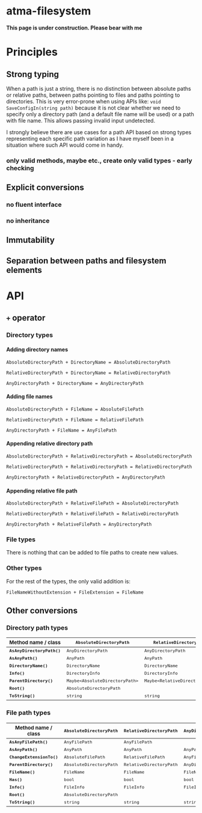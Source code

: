 # atma-filesystem

**This page is under construction. Please bear with me**

# Principles

## Strong typing

When a path is just a string, there is no distinction between absolute paths or relative paths, between paths pointing to files and paths pointing to directories. This is very error-prone when using APIs like: `void SaveConfigIn(string path)` because it is not clear whether we need to specify only a directory path (and a default file name will be used) or a path with file name. This allows passing invalid input undetected.

I strongly believe there are use cases for a path API based on strong types representing each specific path variation as I have myself been in a situation where such API would come in handy.

### only valid methods, maybe etc., create only valid types - early checking

## Explicit conversions

### no fluent interface

### no inheritance

## Immutability

## Separation between paths and filesystem elements

# API

## `+` operator

### Directory types

#### Adding directory names

`AbsoluteDirectoryPath + DirectoryName = AbsoluteDirectoryPath`

`RelativeDirectoryPath + DirectoryName = RelativeDirectoryPath`

`AnyDirectoryPath + DirectoryName = AnyDirectoryPath`

#### Adding file names

`AbsoluteDirectoryPath + FileName = AbsoluteFilePath`

`RelativeDirectoryPath + FileName = RelativeFilePath`

`AnyDirectoryPath + FileName = AnyFilePath`

#### Appending relative directory path

`AbsoluteDirectoryPath + RelativeDirectoryPath = AbsoluteDirectoryPath`

`RelativeDirectoryPath + RelativeDirectoryPath = RelativeDirectoryPath`

`AnyDirectoryPath + RelativeDirectoryPath = AnyDirectoryPath`

#### Appending relative file path

`AbsoluteDirectoryPath + RelativeFilePath = AbsoluteDirectoryPath`

`RelativeDirectoryPath + RelativeFilePath = RelativeDirectoryPath`

`AnyDirectoryPath + RelativeFilePath = AnyDirectoryPath`

### File types

There is nothing that can be added to file paths to create new values.

### Other types

For the rest of the types, the only valid addition is:

`FileNameWithoutExtension + FileExtension = FileName`

## Other conversions

### Directory path types

| <sub>Method name / class</sub> | <sub>`AbsoluteDirectoryPath`</sub> | <sub>`RelativeDirectoryPath`</sub> | <sub>`AnyDirectoryPath`</sub> | <sub>`AnyPath`</sub> |
|----|------------------------|-----------------------|------------------|--------|
| <sub>**`AsAnyDirectoryPath()`**</sub> | <sub>`AnyDirectoryPath`</sub> | <sub>`AnyDirectoryPath`</sub> | 
| <sub>**`AsAnyPath()`**</sub> | <sub>`AnyPath`</sub> | <sub>`AnyPath`</sub> | <sub>`AnyPath`</sub> |
| <sub>**`DirectoryName()`**</sub> | <sub>`DirectoryName`</sub> | <sub>`DirectoryName`</sub> | <sub>`DirectoryName`</sub> |
| <sub>**`Info()`**</sub> | <sub>`DirectoryInfo`</sub> | <sub>`DirectoryInfo`</sub> | <sub>`DirectoryInfo`</sub> |
| <sub>**`ParentDirectory()`**</sub> | <sub>`Maybe<AbsoluteDirectoryPath>`</sub> | <sub>`Maybe<RelativeDirectoryPath>`</sub> | <sub>`Maybe<AnyDirectoryPath>`</sub> |	<sub>`Maybe<AnyDirectoryPath>`</sub> |
| <sub>**`Root()`**</sub> | <sub>`AbsoluteDirectoryPath`</sub> |
| <sub>**`ToString()`**</sub> | <sub>`string`</sub> | <sub>`string`</sub> | <sub>`string`</sub> | <sub>`string`</sub> |

### File path types

| <sub>Method name / class</sub> | <sub>`AbsoluteDirectoryPath`</sub> | <sub>`RelativeDirectoryPath`</sub> | <sub>`AnyDirectoryPath`</sub> | <sub>`AnyPath`</sub> |
|----|------------------------|-----------------------|------------------|--------|
| <sub>**`AsAnyFilePath()`**</sub> | <sub>`AnyFilePath`</sub> | <sub>`AnyFilePath`</sub> | 		
| <sub>**`AsAnyPath()`**</sub> | <sub>`AnyPath`</sub> | <sub>`AnyPath`</sub> | <sub>`AnyPath`</sub> | 	
| <sub>**`ChangeExtensionTo()`**</sub> | <sub>`AbsoluteFilePath`</sub> | <sub>`RelativeFilePath`</sub> | <sub>`AnyFilePath`</sub> | 	
| <sub>**`ParentDirectory()`**</sub> | <sub>`AbsoluteDirectoryPath`</sub> | <sub>`RelativeDirectoryPath`</sub> | <sub>`AnyDirectoryPath`</sub> | <sub>`Maybe<AnyDirectoryPath>`</sub> | 
| <sub>**`FileName()`**</sub> | <sub>`FileName`</sub> | <sub>`FileName`</sub> | <sub>`FileName`</sub> | 
| <sub>**`Has()`**</sub> | <sub>`bool`</sub> | <sub>`bool`</sub> | <sub>`bool`</sub> | 
| <sub>**`Info()`**</sub> | <sub>`FileInfo`</sub> | <sub>`FileInfo`</sub> | <sub>`FileInfo`</sub> | 	
| <sub>**`Root()`**</sub> | <sub>`AbsoluteDirectoryPath`</sub> | 			
| <sub>**`ToString()`**</sub> | <sub>`string`</sub> | <sub>`string`</sub> | <sub>`string`</sub> | <sub>`string`</sub> | 

